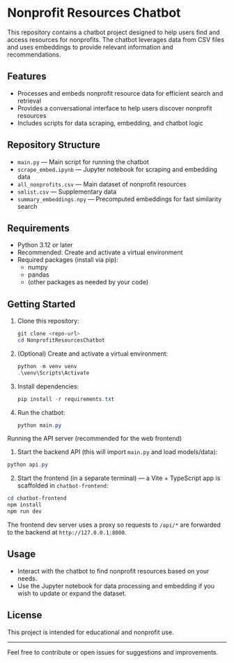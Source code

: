 # Nonprofit Resources Chatbot

This repository contains a chatbot project designed to help users find and access resources for nonprofits. The chatbot leverages data from CSV files and uses embeddings to provide relevant information and recommendations.

## Features
- Processes and embeds nonprofit resource data for efficient search and retrieval
- Provides a conversational interface to help users discover nonprofit resources
- Includes scripts for data scraping, embedding, and chatbot logic

## Repository Structure
- `main.py` — Main script for running the chatbot
- `scrape_embed.ipynb` — Jupyter notebook for scraping and embedding data
- `all_nonprofits.csv` — Main dataset of nonprofit resources
- `smlist.csv` — Supplementary data
- `summary_embeddings.npy` — Precomputed embeddings for fast similarity search

## Requirements
- Python 3.12 or later
- Recommended: Create and activate a virtual environment
- Required packages (install via pip):
  - numpy
  - pandas
  - (other packages as needed by your code)

## Getting Started
1. Clone this repository:
   ```powershell
   git clone <repo-url>
   cd NonprofitResourcesChatbot
   ```
2. (Optional) Create and activate a virtual environment:
   ```powershell
   python -m venv venv
   .\venv\Scripts\Activate
   ```
3. Install dependencies:
   ```powershell
   pip install -r requirements.txt
   ```
4. Run the chatbot:
   ```powershell
   python main.py
   ```

Running the API server (recommended for the web frontend)

1. Start the backend API (this will import `main.py` and load models/data):

```powershell
python api.py
```

2. Start the frontend (in a separate terminal) — a Vite + TypeScript app is scaffolded in `chatbot-frontend`:

```powershell
cd chatbot-frontend
npm install
npm run dev
```

The frontend dev server uses a proxy so requests to `/api/*` are forwarded to the backend at `http://127.0.0.1:8000`.

## Usage
- Interact with the chatbot to find nonprofit resources based on your needs.
- Use the Jupyter notebook for data processing and embedding if you wish to update or expand the dataset.

## License
This project is intended for educational and nonprofit use.

---
Feel free to contribute or open issues for suggestions and improvements.
